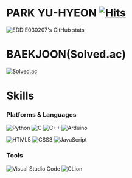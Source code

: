 # PARK YU-HYEON [![Hits](https://hits.seeyoufarm.com/api/count/incr/badge.svg?url=https%3A%2F%2Fgithub.com%2Feddie030207%2Fhit-counter&count_bg=%23F399DE&title_bg=%23DF74EF&icon=&icon_color=%23E7E7E7&title=hits&edge_flat=false)](https://hits.seeyoufarm.com)

![EDDIE030207's GitHub stats](https://github-readme-stats.vercel.app/api?username=eddie030207&show_icons=true&theme=radical) <br>

# BAEKJOON(Solved.ac)
[![Solved.ac](http://mazassumnida.wtf/api/v2/generate_badge?boj=eddie030207)](https://solved.ac/eddie030207)

# Skills

### Platforms & Languages
![Python](https://img.shields.io/badge/Python-3776AB.svg?&style=for-the-badge&logo=Python&logoColor=white)
![C](https://img.shields.io/badge/C-A8B9CC.svg?&style=for-the-badge&logo=C&logoColor=white)
![C++](https://img.shields.io/badge/C++-00599C.svg?&style=for-the-badge&logo=c%2B%2B&logoColor=white)
![Arduino](https://img.shields.io/badge/Arduino-00979D.svg?&style=for-the-badge&logo=Arduino&logoColor=white)

![HTML5](https://img.shields.io/badge/HTML5-E34F26.svg?&style=for-the-badge&logo=HTML5&logoColor=white)
![CSS3](https://img.shields.io/badge/CSS3-1572B6.svg?&style=for-the-badge&logo=CSS3&logoColor=white)
![JavaScript](https://img.shields.io/badge/JavaScript-F7DF1E.svg?&style=for-the-badge&logo=JavaScript&logoColor=white)

### Tools
![Visual Studio Code](https://img.shields.io/badge/Visual%20Studio%20Code-007ACC.svg?&style=for-the-badge&logo=Visual%20Studio%20Code&logoColor=white)
![CLion](https://img.shields.io/badge/CLion-000000.svg?&style=for-the-badge&logo=CLion&logoColor=white)
